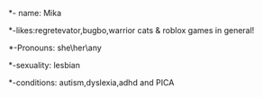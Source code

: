  *- name: Mika
 
*-likes:regretevator,bugbo,warrior cats & roblox games in general!

*-Pronouns: she\her\any

*-sexuality: lesbian

*-conditions: autism,dyslexia,adhd and PICA
